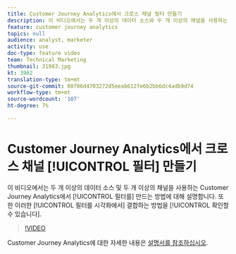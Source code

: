 ```yaml
---
title: Customer Journey Analytics에서 크로스 채널 필터 만들기
description: 이 비디오에서는 두 개 이상의 데이터 소스와 두 개 이상의 채널을 사용하는 Adobe Customer Journey Analytics에서 필터를 만드는 방법에 대해 설명합니다. 또한 이러한 필터를 시각화에서 결합하는 방법도 확인할 수 있습니다.
feature: customer journey analytics
topics: null
audience: analyst, marketer
activity: use
doc-type: feature video
team: Technical Marketing
thumbnail: 31983.jpg
kt: 3962
translation-type: tm+mt
source-git-commit: 08f06d4703272d5eeab612fe6b2bb6dc4adb9d74
workflow-type: tm+mt
source-wordcount: '107'
ht-degree: 7%

---
```



# Customer Journey Analytics에서 크로스 채널 [!UICONTROL 필터] 만들기

이 비디오에서는 두 개 이상의 데이터 소스 및 두 개 이상의 채널을 사용하는 Customer Journey Analytics에서 [!UICONTROL 필터를] 만드는 방법에 대해 설명합니다. 또한 이러한 [!UICONTROL 필터를 시각화에서] 결합하는 방법을 [!UICONTROL 확인할 수 있습니다].

>[!VIDEO](https://video.tv.adobe.com/v/31983/?quality=12)

Customer Journey Analytics에 대한 자세한 내용은 [설명서를 참조하십시오](https://docs.adobe.com/content/help/ko-KR/analytics-platform/using/cja-landing.html).
